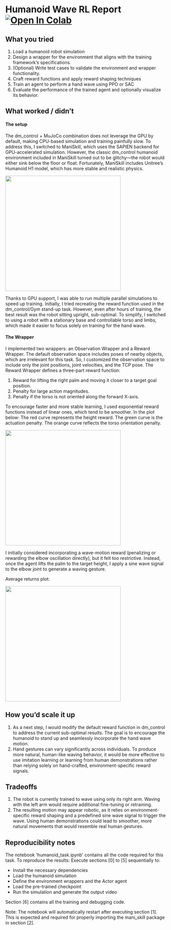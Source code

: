 # Humanoid Wave RL Report [![Open In Colab](https://colab.research.google.com/assets/colab-badge.svg)](https://colab.research.google.com/drive/10XgLbq-KwRSSQNMlcbPUsDhMK07FGXst?usp=sharing)


## What you tried
1) Load a humanoid robot simulation
2) Design a wrapper for the environment that aligns with the training framework’s specifications.
3) (Optional) Write test cases to validate the environment and wrapper functionality.
4) Craft reward functions and apply reward shaping techniques
5) Train an agent to perform a hand wave using PPO or SAC
6) Evaluate the performance of the trained agent and optionally visualize its behavior.

## What worked / didn’t
#### The setup
The dm_control + MuJoCo combination does not leverage the GPU by default, making CPU-based simulation and training painfully slow. To address this, I switched to ManiSkill, which uses the SAPIEN backend for GPU-accelerated simulation. However, the classic dm_control humanoid environment included in ManiSkill turned out to be glitchy—the robot would either sink below the floor or float. Fortunately, ManiSkill includes Unitree’s Humanoid H1 model, which has more stable and realistic physics.

<img src="https://github.com/user-attachments/assets/bf24054c-3bdc-4cb3-8d66-d083937a977f" width="360"/>

Thanks to GPU support, I was able to run multiple parallel simulations to speed up training. Initially, I tried recreating the reward function used in the dm_control/Gym stand-up task. However, even after hours of training, the best result was the robot sitting upright, sub-optimal. To simplify, I switched to using a robot with a stationary base and controllable torso and limbs, which made it easier to focus solely on training for the hand wave.

#### The Wrapper
I implemented two wrappers: an Observation Wrapper and a Reward Wrapper. The default observation space includes poses of nearby objects, which are irrelevant for this task. So, I customized the observation space to include only the joint positions, joint velocities, and the TCP  pose.
The Reward Wrapper defines a three-part reward function:
1) Reward for lifting the right palm and moving it closer to a target goal position.
2) Penalty for large action magnitudes.
3) Penalty if the torso is not oriented along the forward X-axis.

To encourage faster and more stable learning, I used exponential reward functions instead of linear ones, which tend to be smoother. In the plot below:
The red curve represents the height reward.
The green curve is the actuation penalty.
The orange curve reflects the torso orientation penalty.

<img src="https://github.com/user-attachments/assets/04d53f1e-cc06-46af-8df8-7ea4f20970c6" width="360"/>

I initially considered incorporating a wave-motion reward (penalizing or rewarding the elbow oscillation directly), but it felt too restrictive. Instead, once the agent lifts the palm to the target height, I apply a sine wave signal to the elbow joint to generate a waving gesture.

Average returns plot:

<img src="https://github.com/user-attachments/assets/0bb66654-64a0-4308-bca5-5a41d994caca" width="360"/>

## How you’d scale it up
1) As a next step, I would modify the default reward function in dm_control to address the current sub-optimal results. The goal is to encourage the humanoid to stand up and seamlessly incorporate the hand wave motion.
2) Hand gestures can vary significantly across individuals. To produce more natural, human-like waving behavior, it would be more effective to use imitation learning or learning from human demonstrations rather than relying solely on hand-crafted, environment-specific reward signals.

## Tradeoffs
1) The robot is currently trained to wave using only its right arm. Waving with the left arm would require additional fine-tuning or retraining.
2) The resulting motion may appear robotic, as it relies on environment-specific reward shaping and a predefined sine wave signal to trigger the wave. Using human demonstrations could lead to smoother, more natural movements that would resemble real human gestures.

## Reproducibility notes

The notebook 'humanoid_task.ipynb' contains all the code required for this task. To reproduce the results:
Execute sections [0] to [5] sequentially to:

  -  Install the necessary dependencies
  -  Load the humanoid simulation
  -  Define the environment wrappers and the Actor agent
  -  Load the pre-trained checkpoint
  -  Run the simulation and generate the output video

Section [6] contains all the training and debugging code.

Note:
The notebook will automatically restart after executing section [1]. This is expected and required for properly importing the mani_skill package in section [2].
